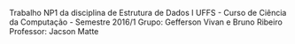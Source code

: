 Trabalho NP1 da disciplina de Estrutura de Dados I
UFFS - Curso de Ciência da Computação - Semestre 2016/1
Grupo: Gefferson Vivan e Bruno Ribeiro
Professor: Jacson Matte
